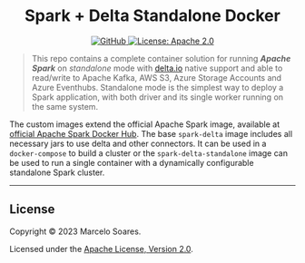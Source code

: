 <h1 align="center">Spark + Delta Standalone Docker</h1>
<p align="center">
  <a href="https://github.com/marcelomendoncasoares">
    <img alt="GitHub" src="https://img.shields.io/badge/GitHub-marcelomendoncasoares-181717.svg?style=flat&logo=github" />
  </a>
  <a href="http://www.apache.org/licenses/LICENSE-2.0.html">
    <img alt="License: Apache 2.0" src="https://img.shields.io/badge/license-Apache 2.0-blue.svg" target="_blank" />
  </a>
</p>

> This repo contains a complete container solution for running **_Apache
> Spark_** on _standalone_ mode with [delta.io](https://delta.io/) native
> support and able to read/write to Apache Kafka, AWS S3, Azure Storage
> Accounts and Azure Eventhubs. Standalone mode is the simplest way to deploy a
> Spark application, with both driver and its single worker running on the same
> system.

The custom images extend the official Apache Spark image, available at
[official Apache Spark Docker Hub](hhttps://hub.docker.com/r/apache/spark). The
base `spark-delta` image includes all necessary jars to use delta and other
connectors. It can be used in a `docker-compose` to build a cluster or the
`spark-delta-standalone` image can be used to run a single container with a
dynamically configurable standalone Spark cluster.

---

## License

Copyright &copy; 2023 Marcelo Soares.

Licensed under the
[Apache License, Version 2.0](http://www.apache.org/licenses/LICENSE-2.0).
